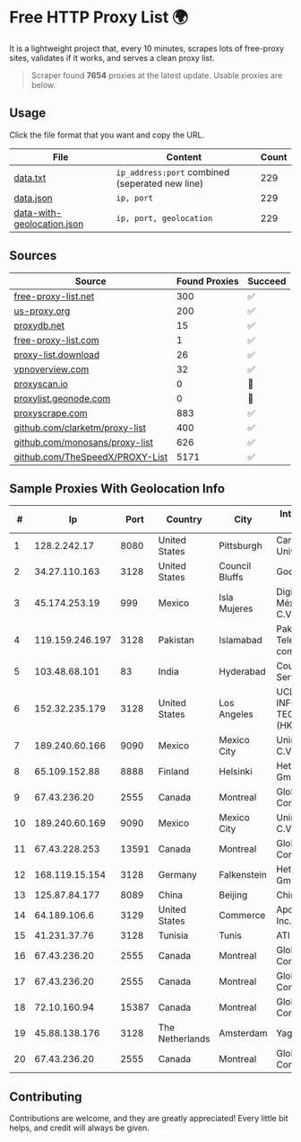 
# Free HTTP Proxy List 🌍

It is a lightweight project that, every 10 minutes, scrapes lots of free-proxy sites, validates if it works, and serves a clean proxy list.


> Scraper found **7654** proxies at the latest update. Usable proxies are below.

## Usage

Click the file format that you want and copy the URL.


|File|Content|Count|
|----|-------|-----|
|[data.txt](https://raw.githubusercontent.com/themiralay/Proxy-List-World/master/data.txt)|`ip_address:port` combined (seperated new line)|229|
|[data.json](https://raw.githubusercontent.com/themiralay/Proxy-List-World/master/data.json)|`ip, port`|229|
|[data-with-geolocation.json](https://raw.githubusercontent.com/themiralay/Proxy-List-World/master/data-with-geolocation.json)|`ip, port, geolocation`|229|

## Sources

|Source|Found Proxies|Succeed|
|------|-------------|-------|
|[free-proxy-list.net](https://free-proxy-list.net)|300|✅|
|[us-proxy.org](https://www.us-proxy.org)|200|✅|
|[proxydb.net](http://proxydb.net)|15|✅|
|[free-proxy-list.com](https://free-proxy-list.com/?page=&port=&type%5B%5D=http&type%5B%5D=https&up_time=0&search=Search)|1|✅|
|[proxy-list.download](https://www.proxy-list.download/HTTP)|26|✅|
|[vpnoverview.com](https://vpnoverview.com/privacy/anonymous-browsing/free-proxy-servers)|32|✅|
|[proxyscan.io](https://www.proxyscan.io)|0|🚫|
|[proxylist.geonode.com](https://proxylist.geonode.com/api/proxy-list?limit=300&page=1&sort_by=lastChecked&sort_type=desc&protocols=http,https)|0|🚫|
|[proxyscrape.com](https://api.proxyscrape.com/v2/?request=displayproxies&protocol=http&timeout=10000&country=all&ssl=all&anonymity=all)|883|✅|
|[github.com/clarketm/proxy-list](https://raw.githubusercontent.com/clarketm/proxy-list/master/proxy-list-raw.txt)|400|✅|
|[github.com/monosans/proxy-list](https://raw.githubusercontent.com/monosans/proxy-list/main/proxies/http.txt)|626|✅|
|[github.com/TheSpeedX/PROXY-List](https://raw.githubusercontent.com/TheSpeedX/PROXY-List/master/http.txt)|5171|✅|


## Sample Proxies With Geolocation Info

|#|Ip|Port|Country|City|Internet Service Provider|
|-|--|----|-------|----|-------------------------|
|1|128.2.242.17|8080|United States|Pittsburgh|Carnegie Mellon University|
|2|34.27.110.163|3128|United States|Council Bluffs|Google LLC|
|3|45.174.253.19|999|Mexico|Isla Mujeres|Digitcenter de México, S.A. de C.V.|
|4|119.159.246.197|3128|Pakistan|Islamabad|Pakistan Telecommuication company limited|
|5|103.48.68.101|83|India|Hyderabad|Country Online Services PVT LTD|
|6|152.32.235.179|3128|United States|Los Angeles|UCLOUD INFORMATION TECHNOLOGY (HK) LIMITED|
|7|189.240.60.166|9090|Mexico|Mexico City|Uninet S.A. de C.V.|
|8|65.109.152.88|8888|Finland|Helsinki|Hetzner Online GmbH|
|9|67.43.236.20|2555|Canada|Montreal|GloboTech Communications|
|10|189.240.60.169|9090|Mexico|Mexico City|Uninet S.A. de C.V.|
|11|67.43.228.253|13591|Canada|Montreal|GloboTech Communications|
|12|168.119.15.154|3128|Germany|Falkenstein|Hetzner Online GmbH|
|13|125.87.84.177|8089|China|Beijing|Chinanet|
|14|64.189.106.6|3129|United States|Commerce|Apogee Telecom Inc.|
|15|41.231.37.76|3128|Tunisia|Tunis|ATI - ISP|
|16|67.43.236.20|2555|Canada|Montreal|GloboTech Communications|
|17|67.43.236.20|2555|Canada|Montreal|GloboTech Communications|
|18|72.10.160.94|15387|Canada|Montreal|GloboTech Communications|
|19|45.88.138.176|3128|The Netherlands|Amsterdam|Yaglom Labs Ltd|
|20|67.43.236.20|2555|Canada|Montreal|GloboTech Communications|



## Contributing

Contributions are welcome, and they are greatly appreciated! Every
little bit helps, and credit will always be given.

